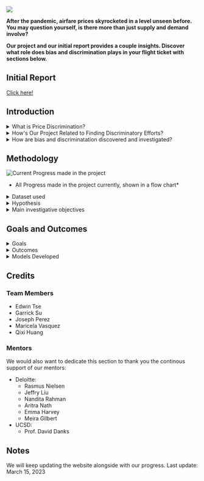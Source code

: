 <img src="https://blog.asaptickets.com/wp-content/uploads/2018/09/Consolidated-airfares.png">

**After the pandemic, airfare prices skyrocketed in a level unseen before. You may question yourself, is there more than just supply and demand involve?** 

**Our project and our initial report provides a couple insights. Discover what role does bias and discrimination plays in your flight ticket with sections below.**


## Initial Report
[Click here!](http://ptse8204.github.io/flightpricebias/DSC180B_Report.pdf)


## Introduction
<details close>
    <summary> What is Price Discrimination?</summary>
Price discrimination is the practice of setting significantly different prices for different groups of people for the same or similar commodity. This is specifically known as third-degree price discrimination. As a result, this can often lead to optimized profits for the seller, with a subset of buyers left paying higher prices. In the airline industry, there are several features associated with distance and the airports themselves that can affect the fare price as well as external forces such as market concentration and competitors. In turn, the **local demographics** of airport metro areas are features we hypothesize may distinguish significant pricing discrimination between majority and minority populations in airfare prices when comparing similarly comparable flights. Our goal is to identify potential factors in the dataset that may be causing biases in model implementations, mitigating these biases and ultimately developing fairer machine learning models for fairer airfare pricing.
</details>

<details close>
<summary>How's Our Project Related to Finding Discriminatory Efforts?</summary>
This website showcase our investigation on how airline price discriminate on certain proctected groups/features, "protected groups" refer to groups of individuals who are considered to be historically disadvantaged or marginalized based on certain characteristics, such as race, gender, age, or ethnicity. These characteristics are often associated with systemic inequalities and discrimination in various aspects of society, including employment, education, healthcare, and criminal justice.



including but not limit to:
* Race
<img src="https://penntoday.upenn.edu/sites/default/files/2021-06/iStock-1202344480.jpg" width="400" height="400">
<br>
Race: In our case, it would be the proportion of White Vs. Non White population in the local airport metro area.

* Income
<img src="https://cdn.mos.cms.futurecdn.net/Xv3k77UcipignuVPtHsC43.jpg" width="400" height="400">
<br>
Income: In our case, it would be a categorical variable that determine the income of the local airport metro area (Low Vs. High). Low income is defined to be whether the median of the local income is less than or equal to the 25th quantile threshold found from a distribution of median incomes across all metro areas. And high income is defined to be whether the median of the local income is larger than or equal to the 75th quantile threshold found from a distribution of median incomes across all metro areas.
</details>

<details close>
    <summary> How are bias and discriminatation discovered and investigated?</summary>
Our bias analysis and mitigation will be conducted with support of the <a href="https://github.com/Trusted-AI/AIF360">AI Fairness 360 (AIF360)</a> toolkit. In turn, we aim to develop a model that balances both accuracies as well as fairness between our classes.

We understand that airfare pricing is a business decision that was driven by revenues. However, by investigating such factors, it may also drives airline's bottom line as the result could be useful for more attractive pricing for passengers.
</details>

## Methodology
![Current Progress made in the project](https://user-images.githubusercontent.com/88422737/225416617-1dcfe519-b07f-40b7-ab08-0986cf57910d.png)
* All Progress made in the project currently, shown in a flow chart*

<details close>
    <summary> Dataset used</summary>
    
**[Click here for the dataset page](https://ptse8204.github.io/flightpricebias/eda/#datasets-used)**

We mainly use airline ticket and pricing data from the **Airline Origin and Destination Survey (DB1B)**. We decide to use such a dataset instead of web-scraping because the data point in the dataset represents the final/actual fare that customers pay for. The DB1B database is maintained by the United States Department of Transportation Bureau of Transportation Statistics. The <a href="https://www.transtats.bts.gov/tables.asp?QO_VQ=EFI&QO_anzr=Nv4yv0r">DB1B datasets</a> has data from 1993 to the 2nd Quarter of 2022, however, due to the constrain of our environment capabilities, we are only using the data **from 2018 to the most recent available record** in our project. 

While the DB1B database does not include demographics such as race, age, or income, for our purposes, we are instead using <a href="https://www.census.gov/data.html">**U.S. Census data**</a> in order to get feature variables that describe the local populations of the origin airport metropolitan area and the destination airport metro area. By merging these two datasets, we are able to investigate the relationship between local population demographics and airline ticket prices.
</details>

<details close>
    <summary> Hypothesis</summary>
There is a significant difference between flight fares for privileged and unprivileged classes. (classes determined by race (white and non-white), and income (high and low) of the local airport metro area population).
</details>

<details close>
    <summary> Main investigative objectives </summary>
    
We aim our investigation (mainly) in 2 directions:
* Investigate whether there is a price discrepancy in protected groups on an existing dataset
* Feed the data onto our custom build models, and see whether the model would generate results that showcase strong bias: especially models that are extremely accurate, and have a hard time correctly identifying areas that have a strong influence on protected groups.

</details>
    
## Goals and Outcomes
<details close>
    <summary> Goals </summary>
    
* Identify potential bias, if any, through EDA and model development process.
* Using the <a href="https://github.com/Trusted-AI/AIF360">AIF360</a> toolkit, compare results for models with and without bias mitigation. Identify feature importance and improvement areas for future models
* Using various accuracy measurements and bias mitigation techniques, Create and evaluate a model that is both accurate and unbiased. 
* Since we are using airfare data from 2016 to 2022, we also want to discover if there is any trend shift in airfare pre-pandemic and post-pandemic. And whether such a trend shift correlates with any changes in model fairness.
    
</details>
    
<details close>
    <summary> Outcomes </summary>
    
**[Click here for the models page](https://ptse8204.github.io/flightpricebias/models)**
    
* An thorough understanding of current problems in flight ticket price setting applications.   
* An unbiased model for estimating the fair price that customers should pay. 
    * Price Sensitivity Model
* An indicator allows consumers to know whether they are price discriminated against and whether they are paying the fair price. 
    * High Fare Indicator Model

</details>
<details close>
<summary> Models Developed </summary>
    
**[Click here for the models page](https://ptse8204.github.io/flightpricebias/models)**
* High Fare Indicator Model
* Price Sensitivity Model
* FareClass Classifying Model
    
</details>

## Credits
### Team Members
* Edwin Tse
* Garrick Su
* Joseph Perez
* Maricela Vasquez
* Qixi Huang
### Mentors
We would also want to dedicate this section to thank you the continous support of our mentors:

* Deloitte: 
    * Rasmus Nielsen
    * Jeffry Liu
    * Nandita Rahman
    * Aritra Nath
    * Emma Harvey
    * Meira Gilbert
* UCSD: 
    * Prof. David Danks

## Notes
We will keep updating the website alongside with our progress.
Last update: March 15, 2023
